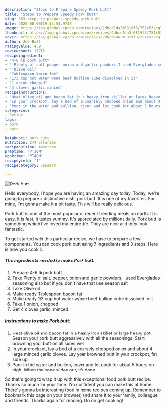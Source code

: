 ```yaml
---
description: "Steps to Prepare Speedy Pork butt"
title: "Steps to Prepare Speedy Pork butt"
slug: 363-steps-to-prepare-speedy-pork-butt
date: 2020-08-05T19:13:54.974Z
image: https://img-global.cpcdn.com/recipes/2dbcd1da3f6819f3/751x532cq70/pork-butt-recipe-main-photo.jpg
thumbnail: https://img-global.cpcdn.com/recipes/2dbcd1da3f6819f3/751x532cq70/pork-butt-recipe-main-photo.jpg
cover: https://img-global.cpcdn.com/recipes/2dbcd1da3f6819f3/751x532cq70/pork-butt-recipe-main-photo.jpg
author: Joe Ball
ratingvalue: 4.9
reviewcount: 17715
recipeingredient:
- "4-6 lb pork butt"
- " Plenty of salt pepper onion and garlic powders I used Everglades seasoning also but if you dont have that use season salt"
- " Olive oil"
- "Tablespoon bacon fat"
- "1/3 cup hot water wone beef bullion cube dissolved in it"
- "1 onion chopped"
- "4 cloves garlic minced"
recipeinstructions:
- "Heat olive oil and bacon fat in a heavy iron skillet or large heavy pot. Season your pork butt aggressively with all the seasonings. Start browning your butt on all sides well."
- "In your crockpot, lay a bed of a coarsely chopped onion and about 4 large minced garlic cloves. Lay your browned butt in your crockpot, fat side up."
- "Poor in the water and bullion, cover and let cook for about 5 hours on high. When the bone slides out, it’s done."
categories:
- Recipe
tags:
- pork
- butt

katakunci: pork butt 
nutrition: 274 calories
recipecuisine: American
preptime: "PT10M"
cooktime: "PT49M"
recipeyield: "1"
recipecategory: Dessert

---
```



![Pork butt](https://img-global.cpcdn.com/recipes/2dbcd1da3f6819f3/751x532cq70/pork-butt-recipe-main-photo.jpg)

Hello everybody, I hope you are having an amazing day today. Today, we're going to prepare a distinctive dish, pork butt. It is one of my favorites. For mine, I'm gonna make it a bit tasty. This will be really delicious.

Pork butt is one of the most popular of recent trending meals on earth. It is easy, it is fast, it tastes yummy. It's appreciated by millions daily. Pork butt is something which I've loved my entire life. They are nice and they look fantastic.




To get started with this particular recipe, we have to prepare a few components. You can cook pork butt using 7 ingredients and 3 steps. Here is how you cook it.

<!--inarticleads1-->

##### The ingredients needed to make Pork butt:

1. Prepare 4-6 lb pork butt
1. Take  Plenty of salt, pepper, onion and garlic powders, I used Everglades seasoning also but if you don’t have that use season salt
1. Take  Olive oil
1. Make ready Tablespoon bacon fat
1. Make ready 1/3 cup hot water w/one beef bullion cube dissolved in it
1. Take 1 onion, chopped
1. Get 4 cloves garlic, minced




<!--inarticleads2-->

##### Instructions to make Pork butt:

1. Heat olive oil and bacon fat in a heavy iron skillet or large heavy pot. Season your pork butt aggressively with all the seasonings. Start browning your butt on all sides well.
1. In your crockpot, lay a bed of a coarsely chopped onion and about 4 large minced garlic cloves. Lay your browned butt in your crockpot, fat side up.
1. Poor in the water and bullion, cover and let cook for about 5 hours on high. When the bone slides out, it’s done.




So that's going to wrap it up with this exceptional food pork butt recipe. Thanks so much for your time. I'm confident you can make this at home. There's gonna be interesting food in home recipes coming up. Remember to bookmark this page on your browser, and share it to your family, colleague and friends. Thanks again for reading. Go on get cooking!
